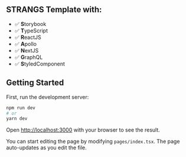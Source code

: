 ## STRANGS Template with:
- ✅ **S**torybook
- ✅ **T**ypeScript
- ✅ **R**eactJS
- ✅ **A**pollo
- ✅ **N**extJS
- ✅ **G**raphQL
- ✅ **S**tyledComponent

## Getting Started

First, run the development server:

```bash
npm run dev
# or
yarn dev
```

Open [http://localhost:3000](http://localhost:3000) with your browser to see the result.

You can start editing the page by modifying `pages/index.tsx`. The page auto-updates as you edit the file.
